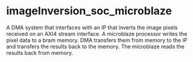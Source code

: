 # imageInversion_soc_microblaze
A DMA system that interfaces with an IP that inverts the image pixels received on an AXI4 stream interface. A microblaze processor writes the pixel data to a bram memory. DMA transfers them from memory to the IP and transfers the results back to the memory. The microblaze reads the results back from memory.
